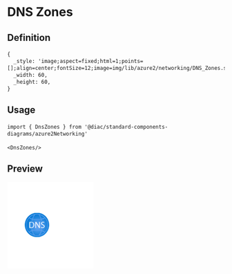 # DNS Zones

## Definition

```
{
  _style: 'image;aspect=fixed;html=1;points=[];align=center;fontSize=12;image=img/lib/azure2/networking/DNS_Zones.svg;strokeColor=none;',
  _width: 60,
  _height: 60,
}
```

## Usage

```
import { DnsZones } from '@diac/standard-components-diagrams/azure2Networking'

<DnsZones/>
```

## Preview

<img src="./dns-zones.png" width="200"/>
